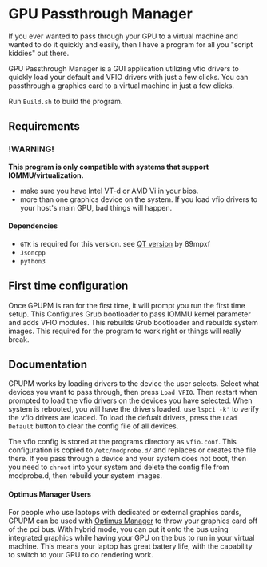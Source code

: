 # GPU Passthrough Manager

If you ever wanted to pass through your GPU to a virtual machine and wanted to do it quickly and easily, then I have a program for all you "script kiddies" out there.

GPU Passthrough Manager is a GUI application utilizing vfio drivers to quickly load your default and VFIO drivers with just a few clicks. You can passthrough a graphics card to a virtual machine in just a few clicks.

Run `Build.sh` to build the program.
## Requirements
### !WARNING!
**This program is only compatible with systems that support IOMMU/virtualization.**
- make sure you have Intel VT-d or AMD Vi in your bios.
- more than one graphics device on the system. If you load vfio drivers to your host's main GPU, bad things will happen.
#### Dependencies
- `GTK` is required for this version. see [QT version](https://github.com/89mpxf/GPU-Passthrough-Manager-Python) by 89mpxf
- `Jsoncpp`
- `python3`
## First time configuration
Once GPUPM is ran for the first time, it will prompt you run the first time setup. This Configures Grub bootloader to pass IOMMU kernel parameter and adds VFIO modules. This rebuilds Grub bootloader and rebuilds system images. This required for the program to work right or things will really break. 
## Documentation
GPUPM works by loading drivers to the device the user selects. Select what devices you want to pass through, then press `Load VFIO`. Then restart when prompted to load the vfio drivers on the devices you have selected. When system is rebooted, you will have the drivers loaded. use `lspci -k'` to verify the vfio drivers are loaded. To load the defualt drivers, press the `Load Default` button to clear the config file of all devices.

The vfio config is stored at the programs directory as `vfio.conf`. This configuration is copied to `/etc/modprobe.d/` and replaces or creates the file there. If you pass through a device and your system does not boot, then you need to `chroot` into your system and delete the config file from modprobe.d, then rebuild your system images.

#### Optimus Manager Users
For people who use laptops with dedicated or external graphics cards, GPUPM can be used with [Optimus Manager](https://github.com/Askannz/optimus-manager) to throw your graphics card off of the pci bus. With hybrid mode, you can put it onto the bus using integrated graphics while having your GPU on the bus to run in your virtual machine. This means your laptop has great battery life, with the capability to switch to your GPU to do rendering work.

